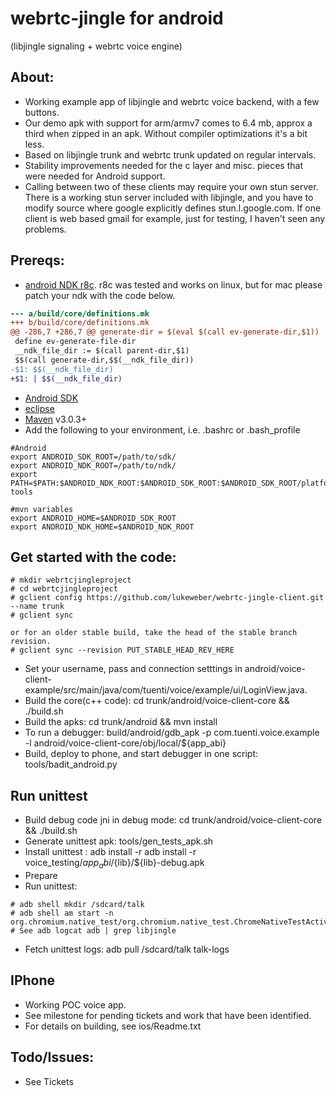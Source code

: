 webrtc-jingle for android
=============
(libjingle signaling + webrtc voice engine)

## About:

* Working example app of libjingle and webrtc voice backend, with a few buttons.
* Our demo apk with support for arm/armv7 comes to 6.4 mb, approx a third when
zipped in an apk. Without compiler optimizations it's a bit less.
* Based on libjingle trunk and webrtc trunk updated on regular intervals.
* Stability improvements needed for the c layer and misc. pieces that were
needed for Android support.
* Calling between two of these clients may require your own stun server. There
is a working stun server included with libjingle, and you have to modify source
where google explicitly defines stun.l.google.com. If one client is web based
gmail for example, just for testing, I haven't seen any problems.

## Prereqs:

* [android NDK r8c](http://developer.android.com/sdk/ndk/index.html). r8c was
tested and works on linux, but for mac please patch your ndk with the code below.

```diff
--- a/build/core/definitions.mk
+++ b/build/core/definitions.mk
@@ -286,7 +286,7 @@ generate-dir = $(eval $(call ev-generate-dir,$1))
 define ev-generate-file-dir
 __ndk_file_dir := $(call parent-dir,$1)
 $$(call generate-dir,$$(__ndk_file_dir))
-$1: $$(__ndk_file_dir)
+$1: | $$(__ndk_file_dir)
```

* [Android SDK](http://developer.android.com/sdk/index.html)
* [eclipse](http://www.eclipse.org/downloads/)
* [Maven](http://maven.apache.org/download.html) v3.0.3+
* Add the following to your environment, i.e. .bashrc or .bash_profile

```
#Android
export ANDROID_SDK_ROOT=/path/to/sdk/
export ANDROID_NDK_ROOT=/path/to/ndk/
export PATH=$PATH:$ANDROID_NDK_ROOT:$ANDROID_SDK_ROOT:$ANDROID_SDK_ROOT/platform-tools

#mvn variables
export ANDROID_HOME=$ANDROID_SDK_ROOT
export ANDROID_NDK_HOME=$ANDROID_NDK_ROOT
```

## Get started with the code:

```
# mkdir webrtcjingleproject
# cd webrtcjingleproject
# gclient config https://github.com/lukeweber/webrtc-jingle-client.git --name trunk
# gclient sync

or for an older stable build, take the head of the stable branch revision.
# gclient sync --revision PUT_STABLE_HEAD_REV_HERE
```
* Set your username, pass and connection setttings in android/voice-client-example/src/main/java/com/tuenti/voice/example/ui/LoginView.java.
* Build the core(c++ code): cd trunk/android/voice-client-core && ./build.sh
* Build the apks: cd trunk/android && mvn install
* To run a debugger: build/android/gdb_apk -p com.tuenti.voice.example -l android/voice-client-core/obj/local/${app_abi}
* Build, deploy to phone, and start debugger in one script: tools/badit_android.py

## Run unittest
* Build debug code jni in debug mode: cd trunk/android/voice-client-core && ./build.sh
* Generate unittest apk: tools/gen_tests_apk.sh
* Install unittest : adb install -r adb install -r voice_testing/${app_abi}/${lib}/${lib}-debug.apk
* Prepare
* Run unittest:

```
# adb shell mkdir /sdcard/talk
# adb shell am start -n org.chromium.native_test/org.chromium.native_test.ChromeNativeTestActivity
# See adb logcat adb | grep libjingle
```
* Fetch unittest logs:  adb pull /sdcard/talk  talk-logs

## IPhone
* Working POC voice app.
* See milestone for pending tickets and work that have been identified. 
* For details on building, see ios/Readme.txt

## Todo/Issues:
* See Tickets
